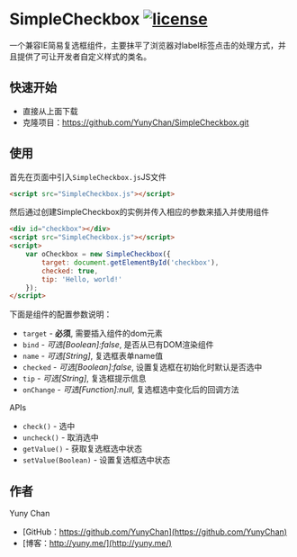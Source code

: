 # SimpleCheckbox [![license](https://img.shields.io/badge/License-Apache%202.0-blue.svg)](https://github.com/YunyChan/SimpleNumberInput/blob/master/LICENSE) #

一个兼容IE简易复选框组件，主要抹平了浏览器对label标签点击的处理方式，并且提供了可让开发者自定义样式的类名。

## 快速开始 ##

+ 直接从上面下载
+ 克隆项目：https://github.com/YunyChan/SimpleCheckbox.git

## 使用 ##

首先在页面中引入`SimpleCheckbox.js`JS文件

```html
<script src="SimpleCheckbox.js"></script>
```

然后通过创建SimpleCheckbox的实例并传入相应的参数来插入并使用组件

```html
<div id="checkbox"></div>
<script src="SimpleCheckbox.js"></script>
<script>
    var oCheckbox = new SimpleCheckbox({
        target: document.getElementById('checkbox'),
        checked: true,
        tip: 'Hello, world!'
    });
</script>
```

下面是组件的配置参数说明：

+ `target` - __必须__, 需要插入组件的dom元素
+ `bind` - _可选[Boolean]:false_, 是否从已有DOM渲染组件
+ `name` - _可选[String]_, 复选框表单name值
+ `checked` - _可选[Boolean]:false_, 设置复选框在初始化时默认是否选中
+ `tip` - _可选[String]_, 复选框提示信息
+ `onChange` - _可选[Function]:null_, 复选框选中变化后的回调方法

APIs

* `check()` - 选中
* `uncheck()` - 取消选中
* `getValue()` - 获取复选框选中状态
* `setValue(Boolean)` - 设置复选框选中状态

## 作者 ##

Yuny Chan

+ [GitHub：https://github.com/YunyChan](https://github.com/YunyChan)
+ [博客：http://yuny.me/](http://yuny.me/)